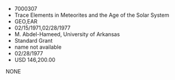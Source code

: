 * 7000307
* Trace Elements in Meteorites and the Age of the Solar System
* GEO,EAR
* 02/15/1971,02/28/1977
* M. Abdel-Hameed, University of Arkansas
* Standard Grant
*   name not available
* 02/28/1977
* USD 146,200.00

NONE